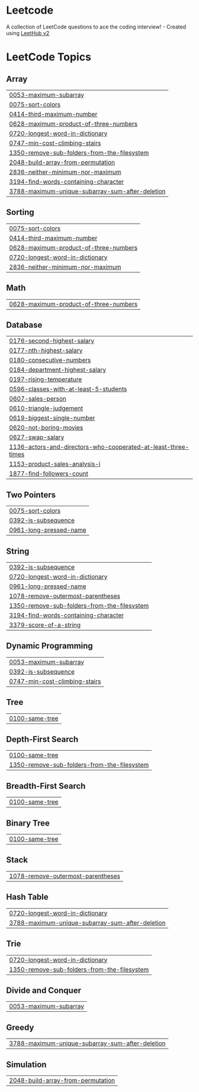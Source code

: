 # Leetcode
A collection of LeetCode questions to ace the coding interview! - Created using [LeetHub v2](https://github.com/arunbhardwaj/LeetHub-2.0)

<!---LeetCode Topics Start-->
# LeetCode Topics
## Array
|  |
| ------- |
| [0053-maximum-subarray](https://github.com/Balavigneshwar-247/Leetcode/tree/master/0053-maximum-subarray) |
| [0075-sort-colors](https://github.com/Balavigneshwar-247/Leetcode/tree/master/0075-sort-colors) |
| [0414-third-maximum-number](https://github.com/Balavigneshwar-247/Leetcode/tree/master/0414-third-maximum-number) |
| [0628-maximum-product-of-three-numbers](https://github.com/Balavigneshwar-247/Leetcode/tree/master/0628-maximum-product-of-three-numbers) |
| [0720-longest-word-in-dictionary](https://github.com/Balavigneshwar-247/Leetcode/tree/master/0720-longest-word-in-dictionary) |
| [0747-min-cost-climbing-stairs](https://github.com/Balavigneshwar-247/Leetcode/tree/master/0747-min-cost-climbing-stairs) |
| [1350-remove-sub-folders-from-the-filesystem](https://github.com/Balavigneshwar-247/Leetcode/tree/master/1350-remove-sub-folders-from-the-filesystem) |
| [2048-build-array-from-permutation](https://github.com/Balavigneshwar-247/Leetcode/tree/master/2048-build-array-from-permutation) |
| [2836-neither-minimum-nor-maximum](https://github.com/Balavigneshwar-247/Leetcode/tree/master/2836-neither-minimum-nor-maximum) |
| [3194-find-words-containing-character](https://github.com/Balavigneshwar-247/Leetcode/tree/master/3194-find-words-containing-character) |
| [3788-maximum-unique-subarray-sum-after-deletion](https://github.com/Balavigneshwar-247/Leetcode/tree/master/3788-maximum-unique-subarray-sum-after-deletion) |
## Sorting
|  |
| ------- |
| [0075-sort-colors](https://github.com/Balavigneshwar-247/Leetcode/tree/master/0075-sort-colors) |
| [0414-third-maximum-number](https://github.com/Balavigneshwar-247/Leetcode/tree/master/0414-third-maximum-number) |
| [0628-maximum-product-of-three-numbers](https://github.com/Balavigneshwar-247/Leetcode/tree/master/0628-maximum-product-of-three-numbers) |
| [0720-longest-word-in-dictionary](https://github.com/Balavigneshwar-247/Leetcode/tree/master/0720-longest-word-in-dictionary) |
| [2836-neither-minimum-nor-maximum](https://github.com/Balavigneshwar-247/Leetcode/tree/master/2836-neither-minimum-nor-maximum) |
## Math
|  |
| ------- |
| [0628-maximum-product-of-three-numbers](https://github.com/Balavigneshwar-247/Leetcode/tree/master/0628-maximum-product-of-three-numbers) |
## Database
|  |
| ------- |
| [0176-second-highest-salary](https://github.com/Balavigneshwar-247/Leetcode/tree/master/0176-second-highest-salary) |
| [0177-nth-highest-salary](https://github.com/Balavigneshwar-247/Leetcode/tree/master/0177-nth-highest-salary) |
| [0180-consecutive-numbers](https://github.com/Balavigneshwar-247/Leetcode/tree/master/0180-consecutive-numbers) |
| [0184-department-highest-salary](https://github.com/Balavigneshwar-247/Leetcode/tree/master/0184-department-highest-salary) |
| [0197-rising-temperature](https://github.com/Balavigneshwar-247/Leetcode/tree/master/0197-rising-temperature) |
| [0596-classes-with-at-least-5-students](https://github.com/Balavigneshwar-247/Leetcode/tree/master/0596-classes-with-at-least-5-students) |
| [0607-sales-person](https://github.com/Balavigneshwar-247/Leetcode/tree/master/0607-sales-person) |
| [0610-triangle-judgement](https://github.com/Balavigneshwar-247/Leetcode/tree/master/0610-triangle-judgement) |
| [0619-biggest-single-number](https://github.com/Balavigneshwar-247/Leetcode/tree/master/0619-biggest-single-number) |
| [0620-not-boring-movies](https://github.com/Balavigneshwar-247/Leetcode/tree/master/0620-not-boring-movies) |
| [0627-swap-salary](https://github.com/Balavigneshwar-247/Leetcode/tree/master/0627-swap-salary) |
| [1136-actors-and-directors-who-cooperated-at-least-three-times](https://github.com/Balavigneshwar-247/Leetcode/tree/master/1136-actors-and-directors-who-cooperated-at-least-three-times) |
| [1153-product-sales-analysis-i](https://github.com/Balavigneshwar-247/Leetcode/tree/master/1153-product-sales-analysis-i) |
| [1877-find-followers-count](https://github.com/Balavigneshwar-247/Leetcode/tree/master/1877-find-followers-count) |
## Two Pointers
|  |
| ------- |
| [0075-sort-colors](https://github.com/Balavigneshwar-247/Leetcode/tree/master/0075-sort-colors) |
| [0392-is-subsequence](https://github.com/Balavigneshwar-247/Leetcode/tree/master/0392-is-subsequence) |
| [0961-long-pressed-name](https://github.com/Balavigneshwar-247/Leetcode/tree/master/0961-long-pressed-name) |
## String
|  |
| ------- |
| [0392-is-subsequence](https://github.com/Balavigneshwar-247/Leetcode/tree/master/0392-is-subsequence) |
| [0720-longest-word-in-dictionary](https://github.com/Balavigneshwar-247/Leetcode/tree/master/0720-longest-word-in-dictionary) |
| [0961-long-pressed-name](https://github.com/Balavigneshwar-247/Leetcode/tree/master/0961-long-pressed-name) |
| [1078-remove-outermost-parentheses](https://github.com/Balavigneshwar-247/Leetcode/tree/master/1078-remove-outermost-parentheses) |
| [1350-remove-sub-folders-from-the-filesystem](https://github.com/Balavigneshwar-247/Leetcode/tree/master/1350-remove-sub-folders-from-the-filesystem) |
| [3194-find-words-containing-character](https://github.com/Balavigneshwar-247/Leetcode/tree/master/3194-find-words-containing-character) |
| [3379-score-of-a-string](https://github.com/Balavigneshwar-247/Leetcode/tree/master/3379-score-of-a-string) |
## Dynamic Programming
|  |
| ------- |
| [0053-maximum-subarray](https://github.com/Balavigneshwar-247/Leetcode/tree/master/0053-maximum-subarray) |
| [0392-is-subsequence](https://github.com/Balavigneshwar-247/Leetcode/tree/master/0392-is-subsequence) |
| [0747-min-cost-climbing-stairs](https://github.com/Balavigneshwar-247/Leetcode/tree/master/0747-min-cost-climbing-stairs) |
## Tree
|  |
| ------- |
| [0100-same-tree](https://github.com/Balavigneshwar-247/Leetcode/tree/master/0100-same-tree) |
## Depth-First Search
|  |
| ------- |
| [0100-same-tree](https://github.com/Balavigneshwar-247/Leetcode/tree/master/0100-same-tree) |
| [1350-remove-sub-folders-from-the-filesystem](https://github.com/Balavigneshwar-247/Leetcode/tree/master/1350-remove-sub-folders-from-the-filesystem) |
## Breadth-First Search
|  |
| ------- |
| [0100-same-tree](https://github.com/Balavigneshwar-247/Leetcode/tree/master/0100-same-tree) |
## Binary Tree
|  |
| ------- |
| [0100-same-tree](https://github.com/Balavigneshwar-247/Leetcode/tree/master/0100-same-tree) |
## Stack
|  |
| ------- |
| [1078-remove-outermost-parentheses](https://github.com/Balavigneshwar-247/Leetcode/tree/master/1078-remove-outermost-parentheses) |
## Hash Table
|  |
| ------- |
| [0720-longest-word-in-dictionary](https://github.com/Balavigneshwar-247/Leetcode/tree/master/0720-longest-word-in-dictionary) |
| [3788-maximum-unique-subarray-sum-after-deletion](https://github.com/Balavigneshwar-247/Leetcode/tree/master/3788-maximum-unique-subarray-sum-after-deletion) |
## Trie
|  |
| ------- |
| [0720-longest-word-in-dictionary](https://github.com/Balavigneshwar-247/Leetcode/tree/master/0720-longest-word-in-dictionary) |
| [1350-remove-sub-folders-from-the-filesystem](https://github.com/Balavigneshwar-247/Leetcode/tree/master/1350-remove-sub-folders-from-the-filesystem) |
## Divide and Conquer
|  |
| ------- |
| [0053-maximum-subarray](https://github.com/Balavigneshwar-247/Leetcode/tree/master/0053-maximum-subarray) |
## Greedy
|  |
| ------- |
| [3788-maximum-unique-subarray-sum-after-deletion](https://github.com/Balavigneshwar-247/Leetcode/tree/master/3788-maximum-unique-subarray-sum-after-deletion) |
## Simulation
|  |
| ------- |
| [2048-build-array-from-permutation](https://github.com/Balavigneshwar-247/Leetcode/tree/master/2048-build-array-from-permutation) |
<!---LeetCode Topics End-->